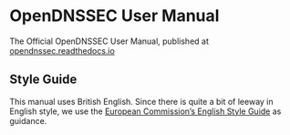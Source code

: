 # OpenDNSSEC User Manual
The Official OpenDNSSEC User Manual, published at [opendnssec.readthedocs.io](https://opendnssec.readthedocs.io)


## Style Guide

This manual uses British English. Since there is quite a bit of leeway in
English style, we use the [European Commission’s English Style Guide] as
guidance.

[European Commission’s English Style Guide]: https://ec.europa.eu/info/sites/info/files/styleguide_english_dgt_en.pdf
